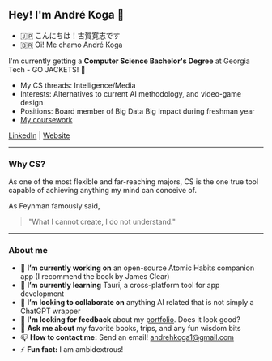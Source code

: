 ## Hey! I'm André Koga 👋

- 🇯🇵 こんにちは！古賀寛志です
- 🇧🇷 Oi! Me chamo André Koga

I'm currently getting a **Computer Science Bachelor's Degree** at Georgia Tech - GO JACKETS! 🐝

- My CS threads: Intelligence/Media
- Interests: Alternatives to current AI methodology, and video-game design
- Positions: Board member of Big Data Big Impact during freshman year
- [My coursework](https://github.com/andre-koga/andre-koga/blob/main/coursework.md)

[LinkedIn](https://linkedin.com/andrehkoga) | [Website](https://andrekoga.com)

---

### Why CS?

As one of the most flexible and far-reaching majors, CS is the one true tool capable of achieving anything my mind can conceive of. 

As Feynman famously said,

> "What I cannot create, I do not understand."

---

### About me

- 🔭 **I’m currently working on** an open-source Atomic Habits companion app (I recommend the book by James Clear)
- 🌱 **I’m currently learning** Tauri, a cross-platform tool for app development
- 👯 **I’m looking to collaborate on** anything AI related that is not simply a ChatGPT wrapper
- 🧐 **I'm looking for feedback** about my [portfolio](https://andrekoga.com). Does it look good?
- 💬 **Ask me about** my favorite books, trips, and any fun wisdom bits
- 📪 **How to contact me:** Send an email! andrehkoga1@gmail.com
- ⚡ **Fun fact:** I am ambidextrous!
